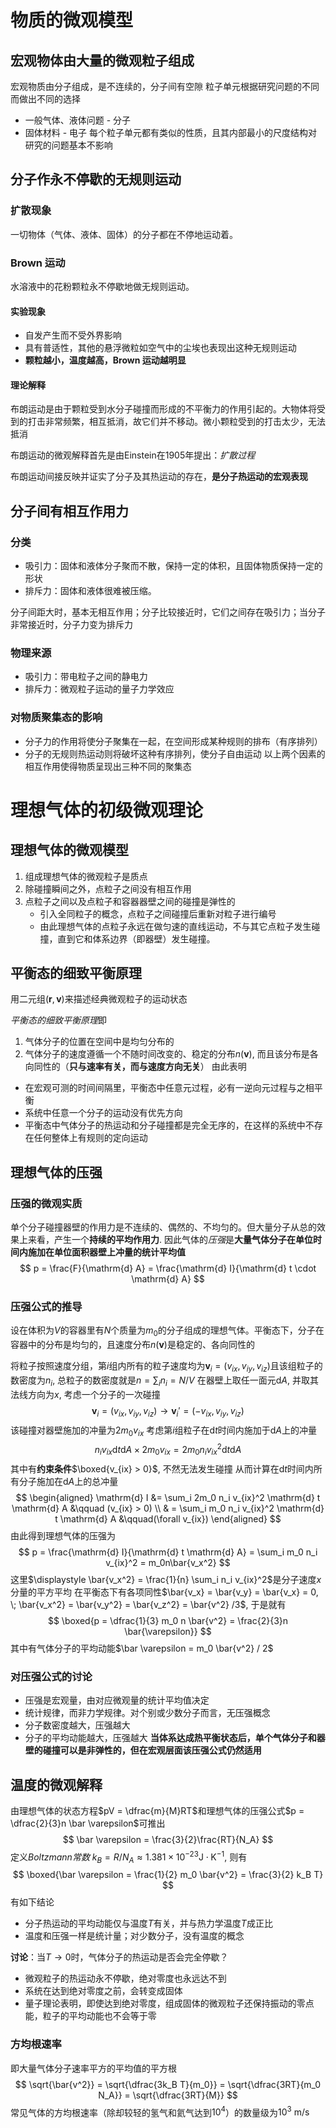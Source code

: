 # 物质的微观模型
## 宏观物体由大量的微观粒子组成
宏观物质由分子组成，是不连续的，分子间有空隙
粒子单元根据研究问题的不同而做出不同的选择
- 一般气体、液体问题 - 分子
- 固体材料 - 电子
每个粒子单元都有类似的性质，且其内部最小的尺度结构对研究的问题基本不影响
## 分子作永不停歇的无规则运动
### 扩散现象
一切物体（气体、液体、固体）的分子都在不停地运动着。
### Brown 运动
水溶液中的花粉颗粒永不停歇地做无规则运动。
#### 实验现象
- 自发产生而不受外界影响
- 具有普适性，其他的悬浮微粒如空气中的尘埃也表现出这种无规则运动
- **颗粒越小，温度越高，Brown 运动越明显**
#### 理论解释
布朗运动是由于颗粒受到水分子碰撞而形成的不平衡力的作用引起的。大物体将受到的打击非常频繁，相互抵消，故它们并不移动。微小颗粒受到的打击太少，无法抵消

布朗运动的微观解释首先是由Einstein在1905年提出：*扩散过程*

布朗运动间接反映并证实了分子及其热运动的存在，**是分子热运动的宏观表现**
## 分子间有相互作用力
### 分类
- 吸引力：固体和液体分子聚而不散，保持一定的体积，且固体物质保持一定的形状
- 排斥力：固体和液体很难被压缩。

分子间距大时，基本无相互作用；分子比较接近时，它们之间存在吸引力；当分子非常接近时，分子力变为排斥力

### 物理来源
- 吸引力：带电粒子之间的静电力
- 排斥力：微观粒子运动的量子力学效应

### 对物质聚集态的影响
- 分子力的作用将使分子聚集在一起，在空间形成某种规则的排布（有序排列）
- 分子的无规则热运动则将破坏这种有序排列，使分子自由运动
以上两个因素的相互作用使得物质呈现出三种不同的聚集态

# 理想气体的初级微观理论
## 理想气体的微观模型
1. 组成理想气体的微观粒子是质点
2. 除碰撞瞬间之外，点粒子之间没有相互作用
3. 点粒子之间以及点粒子和容器器壁之间的碰撞是弹性的
	- 引入全同粒子的概念，点粒子之间碰撞后重新对粒子进行编号
	- 由此理想气体的点粒子永远在做匀速的直线运动，不与其它点粒子发生碰撞，直到它和体系边界（即器壁）发生碰撞。
## 平衡态的细致平衡原理
用二元组$(\boldsymbol r, \boldsymbol v)$来描述经典微观粒子的运动状态

*平衡态的细致平衡原理*即
1. 气体分子的位置在空间中是均匀分布的
2. 气体分子的速度遵循一个不随时间改变的、稳定的分布$n(\boldsymbol v)$, 而且该分布是各向同性的（**只与速率有关，而与速度方向无关**）
由此表明
- 在宏观可测的时间间隔里，平衡态中任意元过程，必有一逆向元过程与之相平衡
- 系统中任意一个分子的运动没有优先方向
- 平衡态中气体分子的热运动和分子碰撞都是完全无序的，在这样的系统中不存在任何整体上有规则的定向运动
## 理想气体的压强
### 压强的微观实质
单个分子碰撞器壁的作用力是不连续的、偶然的、不均匀的。但大量分子从总的效果上来看，产生一个**持续的平均作用力**. 因此气体的*压强*是**大量气体分子在单位时间内施加在单位面积器壁上冲量的统计平均值**
$$
p = \frac{F}{\mathrm{d} A} = \frac{\mathrm{d} I}{\mathrm{d} t \cdot \mathrm{d} A}
$$

### 压强公式的推导
设在体积为$V$的容器里有$N$个质量为$m_0$的分子组成的理想气体。平衡态下，分子在容器中的分布是均匀的，且速度分布$n(\boldsymbol v)$是稳定的、各向同性的

将粒子按照速度分组，第$i$组内所有的粒子速度均为$\boldsymbol v_i = (v_{ix},v_{iy},v_{iz})$且该组粒子的数密度为$n_i$, 总粒子的数密度就是$\displaystyle n = \sum_i n_i = N / V$
在器壁上取任一面元$\mathrm{d} A$, 并取其法线方向为$x$, 考虑一个分子的一次碰撞
$$
\boldsymbol v_i = (v_{ix}, v_{iy}, v_{iz}) \to \boldsymbol v_i' = (-v_{ix}, v_{iy}, v_{iz})
$$
该碰撞对器壁施加的冲量为$2m_0v_{ix}$
考虑第$i$组粒子在$\mathrm{d} t$时间内施加于$\mathrm{d} A$上的冲量
$$
n_i v_{ix} \mathrm{d} t \mathrm{d} A \times 2m_0v_{ix} = 2m_0 n_i v_{ix}^2 \mathrm{d} t \mathrm{d} A
$$
其中有**约束条件**$\boxed{v_{ix} > 0}$, 不然无法发生碰撞
从而计算在$\mathrm{d} t$时间内所有分子施加在$\mathrm{d} A$上的总冲量
$$
\begin{aligned}
\mathrm{d} I &= \sum_i 2m_0 n_i v_{ix}^2 \mathrm{d} t \mathrm{d} A &\qquad (v_{ix} > 0) \\
& = \sum_i m_0 n_i v_{ix}^2 \mathrm{d} t \mathrm{d} A &\qquad(\forall v_{ix})
\end{aligned}
$$
由此得到理想气体的压强为
$$
p = \frac{\mathrm{d} I}{\mathrm{d} t \mathrm{d} A} = \sum_i m_0 n_i v_{ix}^2 = m_0n\bar{v_x^2}
$$
这里$\displaystyle \bar{v_x^2} = \frac{1}{n} \sum_i n_i v_{ix}^2$是分子速度$x$分量的平方平均
在平衡态下有各项同性$\bar{v_x} = \bar{v_y} = \bar{v_x} = 0, \; \bar{v_x^2} = \bar{v_y^2} = \bar{v_z^2} = \bar{v^2} /3$, 于是就有
$$
\boxed{p = \dfrac{1}{3} m_0 n \bar{v^2} = \frac{2}{3}n \bar{\varepsilon}}
$$
其中有气体分子的平均动能$\bar \varepsilon = m_0 \bar{v^2} / 2$
### 对压强公式的讨论
- 压强是宏观量，由对应微观量的统计平均值决定
- 统计规律，而非力学规律。对个别或少数分子而言，无压强概念
- 分子数密度越大，压强越大
- 分子的平均动能越大，压强越大
**当体系达成热平衡状态后，单个气体分子和器壁的碰撞可以是非弹性的，但在宏观层面该压强公式仍然适用**
## 温度的微观解释
由理想气体的状态方程$pV = \dfrac{m}{M}RT$和理想气体的压强公式$p = \dfrac{2}{3}n \bar \varepsilon$可推出
$$
\bar \varepsilon = \frac{3}{2}\frac{RT}{N_A}
$$
定义*Boltzmann常数* $k_B = R / N_A \approx 1.381 \times 10^{-23} \mathrm{ J} \cdot \mathrm{K}^{-1}$, 则有
$$
\boxed{\bar \varepsilon = \frac{1}{2} m_0 \bar{v^2} = \frac{3}{2} k_B T}
$$
有如下结论
- 分子热运动的平均动能仅与温度$T$有关，并与热力学温度$T$成正比
- 温度和压强一样是统计量；对少数分子，没有温度的概念

**讨论**：当$T \to 0$时，气体分子的热运动是否会完全停歇？
- 微观粒子的热运动永不停歇，绝对零度也永远达不到
- 系统在达到绝对零度之前，会转变成固体
- 量子理论表明，即使达到绝对零度，组成固体的微观粒子还保持振动的零点能，粒子的平均动能也不会等于零

### 方均根速率
即大量气体分子速率平方的平均值的平方根
$$
\sqrt{\bar{v^2}} = \sqrt{\dfrac{3k_B T}{m_0}} = \sqrt{\dfrac{3RT}{m_0 N_A}} = \sqrt{\dfrac{3RT}{M}}
$$
常见气体的方均根速率（除却较轻的氢气和氦气达到$10^4$）的数量级为$10^3 \text{ m} / \mathrm{s}$

